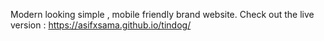 Modern looking simple , mobile friendly brand website.
Check out the live version : https://asifxsama.github.io/tindog/
